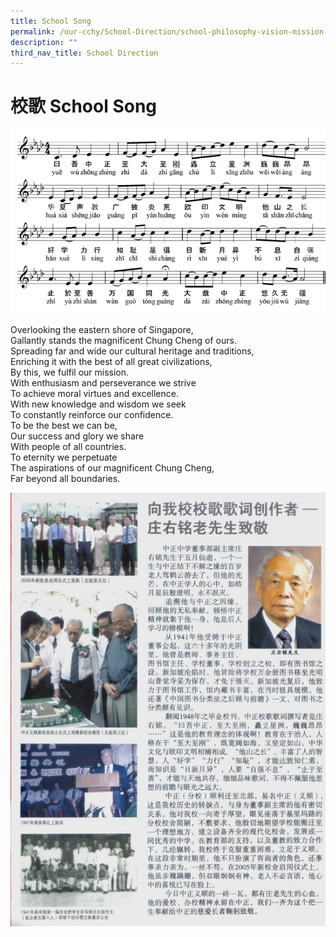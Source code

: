```yaml
---
title: School Song
permalink: /our-cchy/School-Direction/school-philosophy-vision-mission-n-values/school-song
description: ""
third_nav_title: School Direction
---
```

# **校歌 School Song**

![](/images/School%20Lyrics.png)

Overlooking the eastern shore of Singapore,   
Gallantly stands the magnificent Chung Cheng of ours.   
Spreading far and wide our cultural heritage and traditions,  
Enriching it with the best of all great civilizations,   
By this, we fulfil our mission.   
With enthusiasm and perseverance we strive   
To achieve moral virtues and excellence.   
With new knowledge and wisdom we seek   
To constantly reinforce our confidence.   
To be the best we can be,   
Our success and glory we share   
With people of all countries.    
To eternity we perpetuate   
The aspirations of our magnificent Chung Cheng,   
Far beyond all boundaries.

![](/images/Chuang%20Uming.jpg)